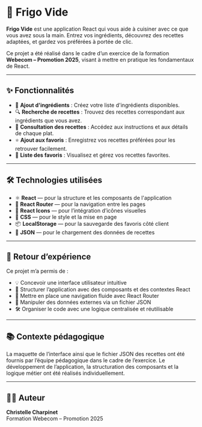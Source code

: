 # 🧊 Frigo Vide

**Frigo Vide** est une application React qui vous aide à cuisiner avec ce que vous avez sous la main. Entrez vos ingrédients, découvrez des recettes adaptées, et gardez vos préférées à portée de clic.

Ce projet a été réalisé dans le cadre d’un exercice de la formation **Webecom – Promotion 2025**, visant à mettre en pratique les fondamentaux de React.

---

## ✨ Fonctionnalités

- 📝 **Ajout d'ingrédients** : Créez votre liste d'ingrédients disponibles.  
- 🔍 **Recherche de recettes** : Trouvez des recettes correspondant aux ingrédients que vous avez.  
- 👀 **Consultation des recettes** : Accédez aux instructions et aux détails de chaque plat.  
- ⭐ **Ajout aux favoris** : Enregistrez vos recettes préférées pour les retrouver facilement.  
- 📁 **Liste des favoris** : Visualisez et gérez vos recettes favorites.

---

## 🛠️ Technologies utilisées

- ⚛️ **React** — pour la structure et les composants de l'application  
- 🧭 **React Router** — pour la navigation entre les pages  
- 🎨 **React Icons** — pour l’intégration d’icônes visuelles  
- 🎨 **CSS** — pour le style et la mise en page  
- 📦 **LocalStorage** — pour la sauvegarde des favoris côté client  
- 📄 **JSON** — pour le chargement des données de recettes

---

## 🧠 Retour d’expérience

Ce projet m’a permis de :

- 💡 Concevoir une interface utilisateur intuitive  
- 🎯 Structurer l’application avec des composants et des contextes React  
- 🧱 Mettre en place une navigation fluide avec React Router  
- 🔄 Manipuler des données externes via un fichier JSON  
- 🛠️ Organiser le code avec une logique centralisée et réutilisable

---

## 📚 Contexte pédagogique

La maquette de l’interface ainsi que le fichier JSON des recettes ont été fournis par l’équipe pédagogique dans le cadre de l’exercice. Le développement de l’application, la structuration des composants et la logique métier ont été réalisés individuellement.

---

## 👩‍💻 Auteur

**Christelle Charpinet**  
Formation Webecom – Promotion 2025



